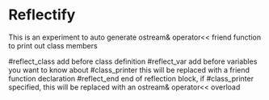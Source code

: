 # Reflectify

This is an experiment to auto generate ostream& operator<< friend function 
to print out class members


\#reflect_class                 add before class definition
\#reflect_var                   add before variables you want to know about
\#class_printer                 this will be replaced with a friend function declaration
\#reflect_end                   end of reflection block, if \#class_printer specified,
                                this will be replaced with an ostream& operator<< overload
